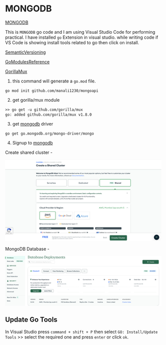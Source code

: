 # MONGODB

[MONGODB](https://go.mongodb.org)

This is `MONGODB` go code and I am using Visual Studio Code for performing practical. I have installed `go` Extension in visual studio.
while writing code if VS Code is showing install tools related to go then click on install.

[SemanticVersioning](https://www.geeksforgeeks.org/introduction-semantic-versioning/)

[GoModulesReference](https://go.dev/ref/mod)

[GorillaMux](https://pkg.go.dev/github.com/gorilla/mux)

1. this command will generate a `go.mod` file.

```
go mod init github.com/manali1230/mongoapi
```

2. get gorilla/mux module

```
>> go get -u github.com/gorilla/mux
go: added github.com/gorilla/mux v1.8.0
```

3. get [mongodb](https://github.com/mongodb/mongo-go-driver) driver

```
go get go.mongodb.org/mongo-driver/mongo
```

4. Signup to [mongodb](https://www.mongodb.com)

Create shared cluster - 

<img src="./images/shared-cluster.png" width="600">

MongoDB Database - 

<img src="./images/database.png" width="600">

## Update Go Tools
In Visual Studio press `command + shift + P` then select `GO: Install/Update Tools` >> select the required one and press `enter` or click `ok`.

